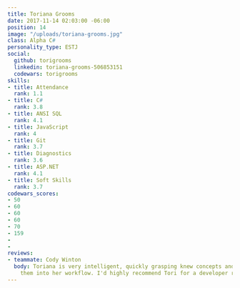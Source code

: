 ```yaml
---
title: Toriana Grooms
date: 2017-11-14 02:03:00 -06:00
position: 14
image: "/uploads/toriana-grooms.jpg"
class: Alpha C#
personality_type: ESTJ
social:
  github: torigrooms
  linkedin: toriana-grooms-506853151
  codewars: torigrooms
skills:
- title: Attendance
  rank: 1.1
- title: C#
  rank: 3.8
- title: ANSI SQL
  rank: 4.1
- title: JavaScript
  rank: 4
- title: Git
  rank: 3.7
- title: Diagnostics
  rank: 3.6
- title: ASP.NET
  rank: 4.1
- title: Soft Skills
  rank: 3.7
codewars_scores:
- 50
- 60
- 60
- 60
- 70
- 159
- 
- 
reviews:
- teammate: Cody Winton
  body: Toriana is very intelligent, quickly grasping knew concepts and incorporating
    them into her workflow. I'd highly recommend Tori for a developer role.
---
```


